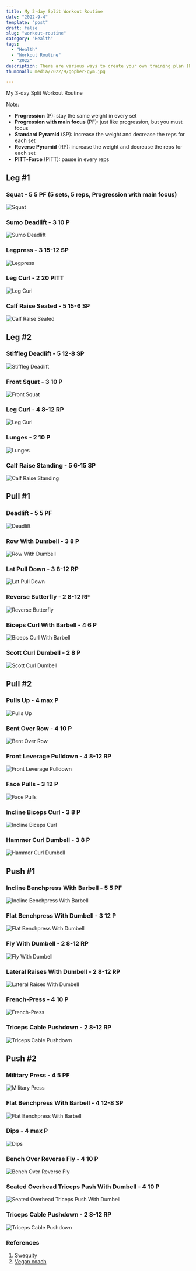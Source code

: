 ```yaml
---
title: My 3-day Split Workout Routine
date: "2022-9-4"
template: "post"
draft: false
slug: "workout-routine"
category: "Health"
tags:
  - "Health"
  - "Workout Routine"
  - "2022"
description: There are various ways to create your own training plan (Push-pull-leg, Full body, Upper-Lower,...), but Push-pull-leg is the one I prefer.
thumbnail: media/2022/9/gopher-gym.jpg

---
```

My 3-day Split Workout Routine

Note:
- **Progression** (P): stay the same weight in every set
- **Progression with main focus** (PF): just like progression, but you must focus
- **Standard Pyramid** (SP): increase the weight and decrease the reps for each set
- **Reverse Pyramid** (RP): increase the weight and decrease the reps for each set
- **PITT-Force** (PITT): pause in every reps
## Leg #1
### Squat - 5 5 PF (5 sets, 5 reps, Progression with main focus)
![Squat](/media/2022/9/squat.gif)
### Sumo Deadlift - 3 10 P
![Sumo Deadlift](/media/2022/9/sumo-deadlift.gif)
### Legpress - 3 15-12 SP
![Legpress](/media/2022/9/legpress.gif)
### Leg Curl - 2 20 PITT
![Leg Curl](/media/2022/9/leg-curl.gif)
### Calf Raise Seated - 5 15-6 SP
![Calf Raise Seated](/media/2022/9/calf-raise-seated.gif)

## Leg #2
### Stiffleg Deadlift - 5 12-8 SP
![Stiffleg Deadlift](/media/2022/9/stiff-legged-deadlift.gif)
### Front Squat - 3 10 P
![Front Squat](/media/2022/9/front-squat.gif)
### Leg Curl - 4 8-12 RP
![Leg Curl](/media/2022/9/leg-curl.gif)
### Lunges - 2 10 P
![Lunges](/media/2022/9/lunges.gif)
### Calf Raise Standing - 5 6-15 SP
![Calf Raise Standing](/media/2022/9/standing-calf-raises.gif)


## Pull #1
### Deadlift - 5 5 PF
![Deadlift](/media/2022/9/deadlift.gif)
### Row With Dumbell - 3 8 P
![Row With Dumbell](/media/2022/9/row-with-dumbell.gif)
### Lat Pull Down - 3 8-12 RP
![Lat Pull Down](/media/2022/9/lat-pulldown.gif)
### Reverse Butterfly - 2 8-12 RP
![Reverse Butterfly](/media/2022/9/reverse-butterfly.gif)
### Biceps Curl With Barbell - 4 6 P
![Biceps Curl With Barbell](/media/2022/9/biceps-curl-with-barbell.gif)
### Scott Curl Dumbell - 2 8 P
![Scott Curl Dumbell](/media/2022/9/scott-curl.gif)


## Pull #2
### Pulls Up - 4 max P
![Pulls Up](/media/2022/9/pull-ups.gif)
### Bent Over Row - 4 10 P
![Bent Over Row](/media/2022/9/bent-over-row.gif)
### Front Leverage Pulldown - 4 8-12 RP
![Front Leverage Pulldown](/media/2022/9/front-leverage-pulldown.gif)
### Face Pulls - 3 12 P
![Face Pulls](/media/2022/9/face-pulls.gif)
### Incline Biceps Curl - 3 8 P
![Incline Biceps Curl](/media/2022/9/incline-biceps-curl.gif)
### Hammer Curl Dumbell - 3 8 P
![Hammer Curl Dumbell](/media/2022/9/hammer-curl-dumbell.gif)


## Push #1
### Incline Benchpress With Barbell - 5 5 PF
![Incline Benchpress With Barbell](/media/2022/9/incline-benchpress-with-barbell.gif)
### Flat Benchpress With Dumbell - 3 12 P
![Flat Benchpress With Dumbell](/media/2022/9/flat-benchpress-with-dumbell.gif)
### Fly With Dumbell - 2 8-12 RP
![Fly With Dumbell](/media/2022/9/fly-with-dumbell.gif)
### Lateral Raises With Dumbell - 2 8-12 RP
![Lateral Raises With Dumbell](/media/2022/9/lateral-raises-with-dumbell.gif)
### French-Press - 4 10 P
![French-Press](/media/2022/9/french-press.gif)
### Triceps Cable Pushdown - 2 8-12 RP
![Triceps Cable Pushdown](/media/2022/9/triceps-cable-pushdown.gif)


## Push #2
### Military Press - 4 5 PF
![Military Press](/media/2022/9/military-press.gif)
### Flat Benchpress With Barbell - 4 12-8 SP
![Flat Benchpress With Barbell](/media/2022/9/flat-benchpress-with-barbell.gif)
### Dips - 4 max P
![Dips](/media/2022/9/dips.gif)
### Bench Over Reverse Fly - 4 10 P
![Bench Over Reverse Fly](/media/2022/9/bench-over-reverse-fly.gif)
### Seated Overhead Triceps Push With Dumbell - 4 10 P
![Seated Overhead Triceps Push With Dumbell](/media/2022/9/seated-overhead-triceps-push-with-dumbell.gif)
### Triceps Cable Pushdown - 2 8-12 RP
![Triceps Cable Pushdown](/media/2022/9/triceps-cable-pushdown.gif)



### References

1. [Swequity](https://www.youtube.com/c/Swequityfitness/featured)
2. [Vegan coach](https://www.youtube.com/channel/UC9CAcMiH3TG3Qo8oaR1Xg_A)
